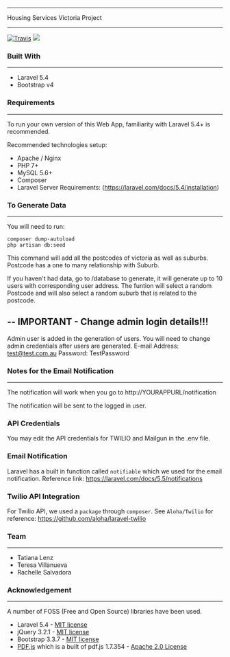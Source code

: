 ********************
Housing Services Victoria Project
********************
[![Travis](https://travis-ci.org/CodeforAustralia/vhs.svg?branch=master)]() <img src="https://img.shields.io/badge/license-GPL-yellowgreen.svg">

### Built With
********************
<ul>
    <li>Laravel 5.4</li>
    <li>Bootstrap v4</li>
</ul>

### Requirements
********************
To run your own version of this Web App, familiarity with Laravel 5.4+ is recommended.

Recommended technologies setup:
<ul>
    <li>Apache / Nginx</li>
    <li>PHP 7+</li>
    <li>MySQL 5.6+</li>
    <li>Composer</li>
    <li>Laravel Server Requirements: (<a href="https://laravel.com/docs/5.4/installation" target="_blank">https://laravel.com/docs/5.4/installation</a>)</li>
</ul>

### To Generate Data
********************
You will need to run:
```
composer dump-autoload
php artisan db:seed
```

This command will add all the postcodes of victoria as well as suburbs.
Postcode has a one to many relationship with Suburb.

If you haven't had data, go to /database to generate, it will generate up to 10 users with corresponding user address.
The funtion will select a random Postcode and will also select a random suburb that is related to the postcode.

--
IMPORTANT - Change admin login details!!!
--

Admin user is added in the generation of users. You will need to change admin credentials after users are generated.
E-mail Address: test@test.com.au
Password: TestPassword

### Notes for the Email Notification
********************

The notification will work when you go to
http://YOURAPPURL/notification

The notification will be sent to the logged in user.

### API Credentials
You may edit the API credentials for TWILIO and Mailgun in the .env file.

### Email Notification 
Laravel has a built in function called ```notifiable``` which we used for the email notification.
Reference link: https://laravel.com/docs/5.5/notifications 


### Twilio API Integration
For Twilio API, we used a ```package``` through ```composer```.
See ```Aloha/Twilio``` for reference:
https://github.com/aloha/laravel-twilio

### Team
********************
<ul>
    <li>Tatiana Lenz</li>
    <li>Teresa Villanueva</li>
    <li>Rachelle Salvadora</li>
</ul>

### Acknowledgement
********************

A number of FOSS (Free and Open Source) libraries have been used.
<ul>
   <li>Laravel 5.4 - <a href="https://github.com/laravel/laravel#license" target="_blank">MIT license</a></li>
   <li>jQuery 3.2.1 - <a href="https://getbootstrap.com/docs/3.3/getting-started/#license-faqs" target="_blank">MIT license</a></li>
   <li>Bootstrap 3.3.7 - <a href="https://github.com/necolas/normalize.css/blob/master/LICENSE.md" target="_blank">MIT license</a></li>
   <li><a href="https://github.com/legalthings/pdf.js-viewer" target="_blank">PDF.js</a> which is a built of pdf.js 1.7.354 - <a href="https://github.com/mozilla/pdf.js/blob/master/LICENSE" target="_blank">Apache 2.0 License</a></li>
</ul>


